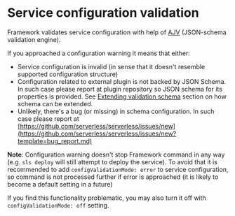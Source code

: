<!--
title: Service configuration validation
menuText: Service configuration validation
layout: Doc
-->

# Service configuration validation

Framework validates service configuration with help of [AJV](https://ajv.js.org/) (JSON-schema validation engine).

If you approached a configuration warning it means that either:

- Service configuration is invalid (in sense that it doesn't resemble supported configuration structure)
- Configuration related to external plugin is not backed by JSON Schema.
  In such case please report at plugin repository so JSON schema for its properties is provided. See [Extending validation schema](/framework/docs/providers/aws/guide/plugins/) section on how schema can be extended.
- Unlikely, there's a bug (or missing) in schema configuration. In such case please report at [https://github.com/serverless/serverless/issues/new](https://github.com/serverless/serverless/issues/new?template=bug_report.md)

**Note**: Configuration warning doesn't stop Framework command in any way (e.g. `sls deploy` will still attempt to deploy the service). To avoid that it is recommended to add `configValidationMode: error` to service configuration, so command is not processed further if error is approached (it is likely to become a default setting in a future)

If you find this functionality problematic, you may also turn it off with `configValidationMode: off` setting.
